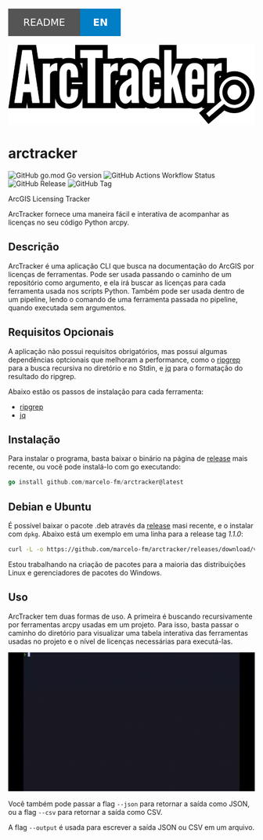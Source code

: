 [![Readme EN](/assets/readme-en.svg)](/README.md)

![Logo](/assets/arctracker-logo.svg)

# arctracker

![GitHub go.mod Go version](https://img.shields.io/github/go-mod/go-version/marcelo-fm/arctracker?style=for-the-badge) ![GitHub Actions Workflow Status](https://img.shields.io/github/actions/workflow/status/marcelo-fm/arctracker/.github%2Fworkflows%2Fgo.yml?style=for-the-badge) ![GitHub Release](https://img.shields.io/github/v/release/marcelo-fm/arctracker?style=for-the-badge) ![GitHub Tag](https://img.shields.io/github/v/tag/marcelo-fm/arctracker?style=for-the-badge)

ArcGIS Licensing Tracker

ArcTracker fornece uma maneira fácil e interativa de acompanhar as licenças no seu código Python arcpy.

## Descrição

ArcTracker é uma aplicação CLI que busca na documentação do ArcGIS por licenças de ferramentas. Pode ser usada passando o caminho de um repositório como argumento, e ela irá buscar as licenças para cada ferramenta usada nos scripts Python. Também pode ser usada dentro de um pipeline, lendo o comando de uma ferramenta passada no pipeline, quando executada sem argumentos.

## Requisitos Opcionais

A aplicação não possui requisitos obrigatórios, mas possui algumas dependências optcionais que melhoram a performance, como o [ripgrep](https://github.com/BurntSushi/ripgrep) para a busca recursiva no diretório e no Stdin, e [jq](https://github.com/jqlang/jq) para o formatação do resultado do ripgrep.

Abaixo estão os passos de instalação para cada ferramenta:

- [ripgrep](https://github.com/BurntSushi/ripgrep?tab=readme-ov-file#installation)
- [jq](https://github.com/jqlang/jq?tab=readme-ov-file#installation)

## Instalação

Para instalar o programa, basta baixar o binário na página de [release](https://github.com/marcelo-fm/arctracker/releases) mais recente, ou você pode instalá-lo com go executando:

```go
go install github.com/marcelo-fm/arctracker@latest
```

## Debian e Ubuntu

É possível baixar o pacote .deb através da [release](https://github.com/marcelo-fm/arctracker/releases) masi recente, e o instalar com `dpkg`. Abaixo está um exemplo em uma linha para a release tag _1.1.0_:

```bash
curl -L -o https://github.com/marcelo-fm/arctracker/releases/download/v1.1.0/arctracker_1.1.0-1_amd64.deb && sudo dpkg -i arctracker_1.1.0-1_amd64.deb
```

Estou trabalhando na criação de pacotes para a maioria das distribuições Linux e gerenciadores de pacotes do Windows.

## Uso

ArcTracker tem duas formas de uso. A primeira é buscando recursivamente por ferramentas arcpy usadas em um projeto. Para isso, basta passar o caminho do diretório para visualizar uma tabela interativa das ferramentas usadas no projeto e o nível de licenças necessárias para executá-las.

![ArcTracker Usage](/assets/arctracker.gif)

Você também pode passar a flag `--json` para retornar a saída como JSON, ou a flag `--csv` para retornar a saída como CSV.

A flag `--output` é usada para escrever a saída JSON ou CSV em um arquivo.
